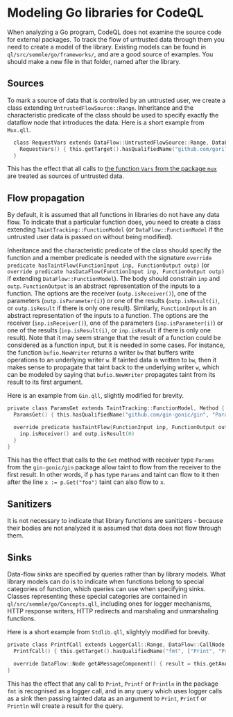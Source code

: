 # Modeling Go libraries for CodeQL

When analyzing a Go program, CodeQL does not examine the source code for external packages. To track the flow of untrusted data through them you need to create a model of the library. Existing models can be found in `ql/src/semmle/go/frameworks/`, and are a good source of examples. You should make a new file in that folder, named after the library.

## Sources

To mark a source of data that is controlled by an untrusted user, we create a class extending `UntrustedFlowSource::Range`. Inheritance and the characteristic predicate of the class should be used to specify exactly the dataflow node that introduces the data. Here is a short example from `Mux.qll`.

```go
  class RequestVars extends DataFlow::UntrustedFlowSource::Range, DataFlow::CallNode {
    RequestVars() { this.getTarget().hasQualifiedName("github.com/gorilla/mux", "Vars") }
  }
```

This has the effect that all calls to [the function `Vars` from the package `mux`](http://www.gorillatoolkit.org/pkg/mux#Vars) are treated as sources of untrusted data.

## Flow propagation

By default, it is assumed that all functions in libraries do not have any data flow. To indicate that a particular function does, you need to create a class extending `TaintTracking::FunctionModel` (or `DataFlow::FunctionModel` if the untrusted user data is passed on without being modified).

Inheritance and the characteristic predicate of the class should specify the function and a member predicate is needed with the signature `override predicate hasTaintFlow(FunctionInput inp, FunctionOutput outp)` (or `override predicate hasDataFlow(FunctionInput inp, FunctionOutput outp)` if extending `DataFlow::FunctionModel`). The body should constrain `inp` and `outp`. `FunctionOutput` is an abstract representation of the inputs to a function. The options are the receiver (`outp.isReceiver()`), one of the parameters (`outp.isParameter(i)`) or one of the results (`outp.isResult(i)`, or `outp.isResult` if there is only one result). Similarly, `FunctionInput` is an abstract representation of the inputs to a function. The options are the receiver (`inp.isReceiver()`), one of the parameters (`inp.isParameter(i)`) or one of the results (`inp.isResult(i)`, or `inp.isResult` if there is only one result). Note that it may seem strange that the result of a function could be considered as a function input, but it is needed in some cases.  For instance, the function `bufio.NewWriter` returns a writer `bw` that buffers write operations to an underlying writer `w`. If tainted data is written to `bw`, then it makes sense to propagate that taint back to the underlying writer `w`, which can be modeled by saying that `bufio.NewWriter` propagates taint from its result to its first argument.

Here is an example from `Gin.qll`, slightly modified for brevity.

```go
private class ParamsGet extends TaintTracking::FunctionModel, Method {
  ParamsGet() { this.hasQualifiedName("github.com/gin-gonic/gin", "Params", "Get") }

  override predicate hasTaintFlow(FunctionInput inp, FunctionOutput outp) {
    inp.isReceiver() and outp.isResult(0)
  }
}
```

This has the effect that calls to the `Get` method with receiver type `Params` from the `gin-gonic/gin` package allow taint to flow from the receiver to the first result. In other words, if `p` has type `Params` and taint can flow to it then after the line `x := p.Get("foo")` taint can also flow to `x`.

## Sanitizers

It is not necessary to indicate that library functions are sanitizers - because their bodies are not analyzed it is assumed that data does not flow through them. 

## Sinks

Data-flow sinks are specified by queries rather than by library models. What library models can do is to indicate when functions belong to special categories of function, which queries can use when specifying sinks. Classes representing these special categories are contained in `ql/src/semmle/go/Concepts.qll`, including ones for logger mechanisms, HTTP response writers, HTTP redirects and marshaling and unmarshaling functions.

Here is a short example from `Stdlib.qll`, slightyly modified for brevity.

```go
private class PrintfCall extends LoggerCall::Range, DataFlow::CallNode {
  PrintfCall() { this.getTarget().hasQualifiedName("fmt", ["Print", "Printf", "Println"]) }

  override DataFlow::Node getAMessageComponent() { result = this.getAnArgument }
}
```

This has the effect that any call to `Print`, `Printf` or `Println` in the package `fmt` is recognised as a logger call, and in any query which uses logger calls as a sink then passing tainted data as an argument to `Print`, `Printf` or `Println` will create a result for the query.
